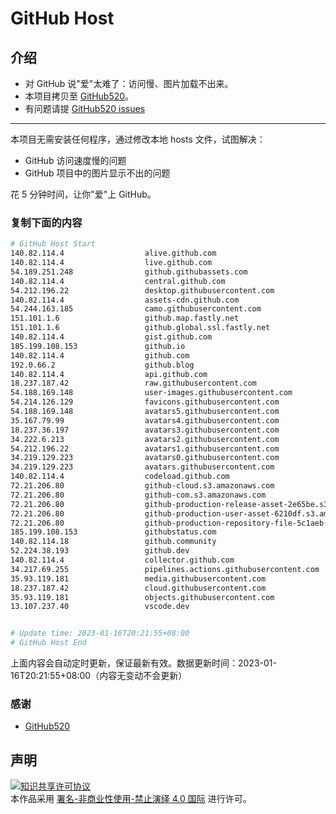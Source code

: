 # GitHub Host
## 介绍
- 对 GitHub 说"爱"太难了：访问慢、图片加载不出来。
- 本项目拷贝至 [GitHub520](https://github.com/521xueweihan/GitHub520)。
- 有问题请提 [GitHub520 issues](https://github.com/521xueweihan/GitHub520/issues/new)

---

本项目无需安装任何程序，通过修改本地 hosts 文件，试图解决：
- GitHub 访问速度慢的问题
- GitHub 项目中的图片显示不出的问题

花 5 分钟时间，让你"爱"上 GitHub。

### 复制下面的内容
```bash
# GitHub Host Start
140.82.114.4                  alive.github.com
140.82.114.4                  live.github.com
54.189.251.248                github.githubassets.com
140.82.114.4                  central.github.com
54.212.196.22                 desktop.githubusercontent.com
140.82.114.4                  assets-cdn.github.com
54.244.163.185                camo.githubusercontent.com
151.101.1.6                   github.map.fastly.net
151.101.1.6                   github.global.ssl.fastly.net
140.82.114.4                  gist.github.com
185.199.108.153               github.io
140.82.114.4                  github.com
192.0.66.2                    github.blog
140.82.114.4                  api.github.com
18.237.187.42                 raw.githubusercontent.com
54.188.169.148                user-images.githubusercontent.com
54.214.126.129                favicons.githubusercontent.com
54.188.169.148                avatars5.githubusercontent.com
35.167.79.99                  avatars4.githubusercontent.com
18.237.36.197                 avatars3.githubusercontent.com
34.222.6.213                  avatars2.githubusercontent.com
54.212.196.22                 avatars1.githubusercontent.com
34.219.129.223                avatars0.githubusercontent.com
34.219.129.223                avatars.githubusercontent.com
140.82.114.4                  codeload.github.com
72.21.206.80                  github-cloud.s3.amazonaws.com
72.21.206.80                  github-com.s3.amazonaws.com
72.21.206.80                  github-production-release-asset-2e65be.s3.amazonaws.com
72.21.206.80                  github-production-user-asset-6210df.s3.amazonaws.com
72.21.206.80                  github-production-repository-file-5c1aeb.s3.amazonaws.com
185.199.108.153               githubstatus.com
140.82.114.18                 github.community
52.224.38.193                 github.dev
140.82.114.4                  collector.github.com
34.217.69.255                 pipelines.actions.githubusercontent.com
35.93.119.181                 media.githubusercontent.com
18.237.187.42                 cloud.githubusercontent.com
35.93.119.181                 objects.githubusercontent.com
13.107.237.40                 vscode.dev


# Update time: 2023-01-16T20:21:55+08:00
# GitHub Host End

```
上面内容会自动定时更新，保证最新有效。数据更新时间：2023-01-16T20:21:55+08:00（内容无变动不会更新）

### 感谢

- [GitHub520](https://github.com/521xueweihan/GitHub520)

## 声明
<a rel="license" href="https://creativecommons.org/licenses/by-nc-nd/4.0/deed.zh"><img alt="知识共享许可协议" style="border-width: 0" src="https://licensebuttons.net/l/by-nc-nd/4.0/88x31.png"></a><br>本作品采用 <a rel="license" href="https://creativecommons.org/licenses/by-nc-nd/4.0/deed.zh">署名-非商业性使用-禁止演绎 4.0 国际</a> 进行许可。